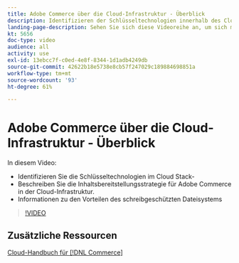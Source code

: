 ```yaml
---
title: Adobe Commerce über die Cloud-Infrastruktur - Überblick
description: Identifizieren der Schlüsseltechnologien innerhalb des Cloud-Stacks. Beschreiben der Strategie zur Bereitstellung von Inhalten für Adobe Commerce. Informationen zu den Vorteilen des schreibgeschützten Dateisystems.
landing-page-description: Sehen Sie sich diese Videoreihe an, um sich mit der Cloud-Infrastruktur vertraut zu machen, die für die Bereitstellung und Verwaltung von Adobe Commerce verwendet wird.
kt: 5656
doc-type: video
audience: all
activity: use
exl-id: 13ebcc7f-c0ed-4e8f-8344-1d1adb4249db
source-git-commit: 42622b18e5738e8cb57f247029c189884698851a
workflow-type: tm+mt
source-wordcount: '93'
ht-degree: 61%

---
```


# Adobe Commerce über die Cloud-Infrastruktur - Überblick

In diesem Video:

- Identifizieren Sie die Schlüsseltechnologien im Cloud Stack-&#x200B;
- Beschreiben Sie die Inhaltsbereitstellungsstrategie für Adobe Commerce in der Cloud-Infrastruktur.
- Informationen zu den Vorteilen des schreibgeschützten Dateisystems

>[!VIDEO](https://video.tv.adobe.com/v/35298?quality=12&learn=on)

## Zusätzliche Ressourcen

[Cloud-Handbuch für [!DNL Commerce]](https://devdocs.magento.com/cloud/bk-cloud.html)
